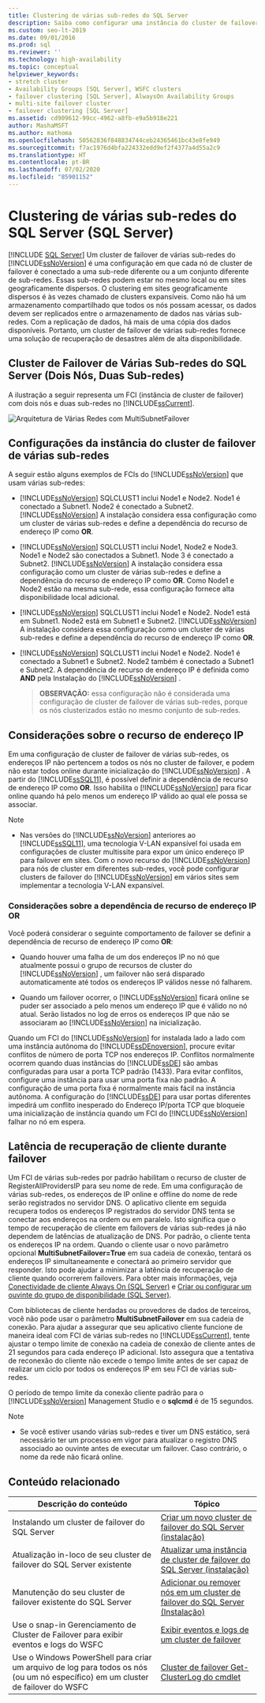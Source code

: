 ```yaml
---
title: Clustering de várias sub-redes do SQL Server
description: Saiba como configurar uma instância do cluster de failover do SQL Server em um ambiente com várias sub-redes, que fornece recuperação de desastres além da alta disponibilidade.
ms.custom: seo-lt-2019
ms.date: 09/01/2016
ms.prod: sql
ms.reviewer: ''
ms.technology: high-availability
ms.topic: conceptual
helpviewer_keywords:
- stretch cluster
- Availability Groups [SQL Server], WSFC clusters
- failover clustering [SQL Server], AlwaysOn Availability Groups
- multi-site failover cluster
- failover clustering [SQL Server]
ms.assetid: cd909612-99cc-4962-a8fb-e9a5b918e221
author: MashaMSFT
ms.author: mathoma
ms.openlocfilehash: 50562836f848834744ceb24365461bc43e8fe949
ms.sourcegitcommit: f7ac1976d4bfa224332edd9ef2f4377a4d55a2c9
ms.translationtype: HT
ms.contentlocale: pt-BR
ms.lasthandoff: 07/02/2020
ms.locfileid: "85901152"
---
```

# <a name="sql-server-multi-subnet-clustering-sql-server"></a>Clustering de várias sub-redes do SQL Server (SQL Server)
[!INCLUDE [SQL Server](../../../includes/applies-to-version/sqlserver.md)]
  Um cluster de failover de várias sub-redes do [!INCLUDE[ssNoVersion](../../../includes/ssnoversion-md.md)] é uma configuração em que cada nó de cluster de failover é conectado a uma sub-rede diferente ou a um conjunto diferente de sub-redes. Essas sub-redes podem estar no mesmo local ou em sites geograficamente dispersos. O clustering em sites geograficamente dispersos é às vezes chamado de clusters expansíveis. Como não há um armazenamento compartilhado que todos os nós possam acessar, os dados devem ser replicados entre o armazenamento de dados nas várias sub-redes. Com a replicação de dados, há mais de uma cópia dos dados disponíveis. Portanto, um cluster de failover de várias sub-redes fornece uma solução de recuperação de desastres além de alta disponibilidade.  
  
   
##  <a name="sql-server-multi-subnet-failover-cluster-two-nodes-two-subnets"></a><a name="VisualElement"></a> Cluster de Failover de Várias Sub-redes do SQL Server (Dois Nós, Duas Sub-redes)  
 A ilustração a seguir representa um FCI (instância de cluster de failover) com dois nós e duas sub-redes no [!INCLUDE[ssCurrent](../../../includes/sscurrent-md.md)].  
  
 ![Arquitetura de Várias Redes com MultiSubnetFailover](../../../sql-server/failover-clusters/windows/media/multi-subnet-architecture-withmultisubnetfailoverparam.png "Arquitetura de Várias Redes com MultiSubnetFailover")  
  
  
##  <a name="multi-subnet-failover-cluster-instance-configurations"></a><a name="Configurations"></a> Configurações da instância do cluster de failover de várias sub-redes  
 A seguir estão alguns exemplos de FCIs do [!INCLUDE[ssNoVersion](../../../includes/ssnoversion-md.md)] que usam várias sub-redes:  
  
-   [!INCLUDE[ssNoVersion](../../../includes/ssnoversion-md.md)] SQLCLUST1 inclui Node1 e Node2. Node1 é conectado a Subnet1. Node2 é conectado a Subnet2. [!INCLUDE[ssNoVersion](../../../includes/ssnoversion-md.md)] A instalação considera essa configuração como um cluster de várias sub-redes e define a dependência do recurso de endereço IP como **OR**.  
  
-   [!INCLUDE[ssNoVersion](../../../includes/ssnoversion-md.md)] SQLCLUST1 inclui Node1, Node2 e Node3. Node1 e Node2 são conectados a Subnet1. Node 3 é conectado a Subnet2. [!INCLUDE[ssNoVersion](../../../includes/ssnoversion-md.md)] A instalação considera essa configuração como um cluster de várias sub-redes e define a dependência do recurso de endereço IP como **OR**. Como Node1 e Node2 estão na mesma sub-rede, essa configuração fornece alta disponibilidade local adicional.  
  
-   [!INCLUDE[ssNoVersion](../../../includes/ssnoversion-md.md)] SQLCLUST1 inclui Node1 e Node2. Node1 está em Subnet1. Node2 está em Subnet1 e Subnet2. [!INCLUDE[ssNoVersion](../../../includes/ssnoversion-md.md)] A instalação considera essa configuração como um cluster de várias sub-redes e define a dependência do recurso de endereço IP como **OR**.  
  
-   [!INCLUDE[ssNoVersion](../../../includes/ssnoversion-md.md)] SQLCLUST1 inclui Node1 e Node2. Node1 é conectado a Subnet1 e Subnet2. Node2 também é conectado a Subnet1 e Subnet2. A dependência de recurso de endereço IP é definida como **AND** pela Instalação do [!INCLUDE[ssNoVersion](../../../includes/ssnoversion-md.md)] .  
  
    > **OBSERVAÇÃO:** essa configuração não é considerada uma configuração de cluster de failover de várias sub-redes, porque os nós clusterizados estão no mesmo conjunto de sub-redes.  
  
##  <a name="ip-address-resource-considerations"></a><a name="ComponentsAndConcepts"></a> Considerações sobre o recurso de endereço IP  
 Em uma configuração de cluster de failover de várias sub-redes, os endereços IP não pertencem a todos os nós no cluster de failover, e podem não estar todos online durante inicialização do [!INCLUDE[ssNoVersion](../../../includes/ssnoversion-md.md)] . A partir do [!INCLUDE[ssSQL11](../../../includes/sssql11-md.md)], é possível definir a dependência de recurso de endereço IP como **OR**. Isso habilita o [!INCLUDE[ssNoVersion](../../../includes/ssnoversion-md.md)] para ficar online quando há pelo menos um endereço IP válido ao qual ele possa se associar.  
  
  > [!NOTE] 
  > - Nas versões do [!INCLUDE[ssNoVersion](../../../includes/ssnoversion-md.md)] anteriores ao [!INCLUDE[ssSQL11](../../../includes/sssql11-md.md)], uma tecnologia V-LAN expansível foi usada em configurações de cluster multissite para expor um único endereço IP para failover em sites. Com o novo recurso do [!INCLUDE[ssNoVersion](../../../includes/ssnoversion-md.md)] para nós de cluster em diferentes sub-redes, você pode configurar clusters de failover do [!INCLUDE[ssNoVersion](../../../includes/ssnoversion-md.md)] em vários sites sem implementar a tecnologia V-LAN expansível.  

  
### <a name="ip-address-resource-or-dependency-considerations"></a>Considerações sobre a dependência de recurso de endereço IP OR  
 Você poderá considerar o seguinte comportamento de failover se definir a dependência de recurso de endereço IP como **OR**:  
  
-   Quando houver uma falha de um dos endereços IP no nó que atualmente possui o grupo de recursos de cluster do [!INCLUDE[ssNoVersion](../../../includes/ssnoversion-md.md)] , um failover não será disparado automaticamente até todos os endereços IP válidos nesse nó falharem.  
  
-   Quando um failover ocorrer, o [!INCLUDE[ssNoVersion](../../../includes/ssnoversion-md.md)] ficará online se puder ser associado a pelo menos um endereço IP que é válido no nó atual. Serão listados no log de erros os endereços IP que não se associaram ao [!INCLUDE[ssNoVersion](../../../includes/ssnoversion-md.md)] na inicialização.  
  
   
 Quando um FCI do [!INCLUDE[ssNoVersion](../../../includes/ssnoversion-md.md)] for instalada lado a lado com uma instância autônoma do [!INCLUDE[ssDEnoversion](../../../includes/ssdenoversion-md.md)], procure evitar conflitos de número de porta TCP nos endereços IP. Conflitos normalmente ocorrem quando duas instâncias do [!INCLUDE[ssDE](../../../includes/ssde-md.md)] são ambas configuradas para usar a porta TCP padrão (1433). Para evitar conflitos, configure uma instância para usar uma porta fixa não padrão. A configuração de uma porta fixa é normalmente mais fácil na instância autônoma. A configuração do [!INCLUDE[ssDE](../../../includes/ssde-md.md)] para usar portas diferentes impedirá um conflito inesperado do Endereço IP/porta TCP que bloqueie uma inicialização de instância quando um FCI do [!INCLUDE[ssNoVersion](../../../includes/ssnoversion-md.md)] falhar no nó em espera.  
  
##  <a name="client-recovery-latency-during-failover"></a><a name="DNS"></a> Latência de recuperação de cliente durante failover  
 Um FCI de várias sub-redes por padrão habilitam o recurso de cluster de RegisterAllProvidersIP para seu nome de rede. Em uma configuração de várias sub-redes, os endereços de IP online e offline do nome de rede serão registrados no servidor DNS. O aplicativo cliente em seguida recupera todos os endereços IP registrados do servidor DNS tenta se conectar aos endereços na ordem ou em paralelo. Isto significa que o tempo de recuperação de cliente em failovers de várias sub-redes já não dependem de latências de atualização de DNS. Por padrão, o cliente tenta os endereços IP na ordem. Quando o cliente usar o novo parâmetro opcional **MultiSubnetFailover=True** em sua cadeia de conexão, tentará os endereços IP simultaneamente e conectará ao primeiro servidor que responder. Isto pode ajudar a minimizar a latência de recuperação de cliente quando ocorrerem failovers. Para obter mais informações, veja [Conectividade de cliente Always On (SQL Server)](../../../database-engine/availability-groups/windows/always-on-client-connectivity-sql-server.md) e [Criar ou configurar um ouvinte do grupo de disponibilidade (SQL Server)](../../../database-engine/availability-groups/windows/create-or-configure-an-availability-group-listener-sql-server.md).  
  
 Com bibliotecas de cliente herdadas ou provedores de dados de terceiros, você não pode usar o parâmetro **MultiSubnetFailover** em sua cadeia de conexão. Para ajudar a assegurar que seu aplicativo cliente funcione de maneira ideal com FCI de várias sub-redes no [!INCLUDE[ssCurrent](../../../includes/sscurrent-md.md)], tente ajustar o tempo limite de conexão na cadeia de conexão de cliente antes de 21 segundos para cada endereço IP adicional. Isto assegura que a tentativa de reconexão do cliente não excede o tempo limite antes de ser capaz de realizar um ciclo por todos os endereços IP em seu FCI de várias sub-redes.  
  
 O período de tempo limite da conexão cliente padrão para o [!INCLUDE[ssNoVersion](../../../includes/ssnoversion-md.md)] Management Studio e o **sqlcmd** é de 15 segundos.  
 
 > [!NOTE]
 > - Se você estiver usando várias sub-redes e tiver um DNS estático, será necessário ter um processo em vigor para atualizar o registro DNS associado ao ouvinte antes de executar um failover. Caso contrário, o nome da rede não ficará online.
  
   
##  <a name="related-content"></a><a name="RelatedContent"></a> Conteúdo relacionado  
  
|Descrição do conteúdo|Tópico|  
|-------------------------|-----------|  
|Instalando um cluster de failover do SQL Server|[Criar um novo cluster de failover do SQL Server (instalação)](../../../sql-server/failover-clusters/install/create-a-new-sql-server-failover-cluster-setup.md)|  
|Atualização in-loco de seu cluster de failover do SQL Server existente|[Atualizar uma instância de cluster de failover do SQL Server &#40;instalação&#41;](../../../sql-server/failover-clusters/windows/upgrade-a-sql-server-failover-cluster-instance-setup.md)|  
|Manutenção do seu cluster de failover existente do SQL Server|[Adicionar ou remover nós em um cluster de failover do SQL Server &#40;Instalação&#41;](../../../sql-server/failover-clusters/install/add-or-remove-nodes-in-a-sql-server-failover-cluster-setup.md)|  
|Use o snap-in Gerenciamento de Cluster de Failover para exibir eventos e logs do WSFC|[Exibir eventos e logs de um cluster de failover](https://technet.microsoft.com/library/cc772342\(WS.10\).aspx)|  
|Use o Windows PowerShell para criar um arquivo de log para todos os nós (ou um nó específico) em um cluster de failover do WSFC|[Cluster de failover Get-ClusterLog do cmdlet](https://technet.microsoft.com/library/ee461045.aspx)|  
  

  
  
